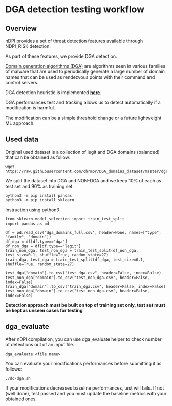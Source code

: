 # DGA detection testing workflow


## Overview 

nDPI provides a set of threat detection features available through NDPI_RISK detection.

As part of these features, we provide DGA detection.

[Domain generation algorithms (DGA)](https://en.wikipedia.org/wiki/Domain_generation_algorithm) are algorithms seen in various families of malware that are used
 to periodically generate a large number of domain names that can be used as rendezvous points with 
 their command and control servers.
 
DGA detection heuristic is implemented [**here**](https://github.com/ntop/nDPI/blob/328ff2465709372c595cb25d99135aa515da3c5a/src/lib/ndpi_main.c#L6729).

DGA performances test and tracking allows us to detect automatically if a modification is harmful.

The modification can be a simple threshold change or a future lightweight ML approach.

## Used data

Original used dataset is a collection of legit and DGA domains (balanced) that can be obtained as follow:

```shell
wget https://raw.githubusercontent.com/chrmor/DGA_domains_dataset/master/dga_domains_full.csv
```

We split the dataset into DGA and NON-DGA and we keep 10% of each as test set and 90% as training set.

```shell
python3 -m pip install pandas
python3 -m pip install sklearn
```

Instruction using python3

```python3
from sklearn.model_selection import train_test_split
import pandas as pd

df = pd.read_csv("dga_domains_full.csv", header=None, names=["type", "family", "domain"])
df_dga = df[df.type=="dga"]
df_non_dga = df[df.type=="legit"]
train_non_dga, test_non_dga = train_test_split(df_non_dga, test_size=0.1, shuffle=True, random_state=27)
train_dga, test_dga = train_test_split(df_dga, test_size=0.1, shuffle=True, random_state=27)

test_dga["domain"].to_csv("test_dga.csv", header=False, index=False)
test_non_dga["domain"].to_csv("test_non_dga.csv", header=False, index=False)
train_dga["domain"].to_csv("train_dga.csv", header=False, index=False)
test_non_dga["domain"].to_csv("test_non_dga.csv", header=False, index=False)
```

**Detection approach must be built on top of training set only, test set must be kept as unseen cases for testing**

## dga_evaluate

After nDPI compilation, you can use dga_evaluate helper to check number of detections out of an input file.

```shell
dga_evaluate <file name>
```

You can evaluate your modifications performances before submitting it as follows:

```shell
./do-dga.sh
```

If your modifications decreases baseline performances, test will fails.
If not (well done), test passed and you must update the baseline metrics with your obtained ones.
